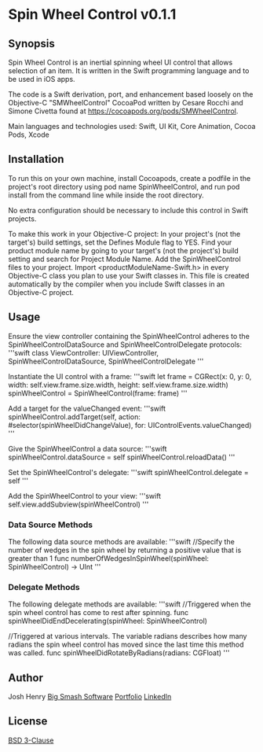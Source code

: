 # Spin Wheel Control v0.1.1

## Synopsis

Spin Wheel Control is an inertial spinning wheel UI control that allows selection of an item. It is written in the Swift programming language and to be used in iOS apps.

The code is a Swift derivation, port, and enhancement based loosely on the Objective-C "SMWheelControl" CocoaPod written by Cesare Rocchi and Simone Civetta found at https://cocoapods.org/pods/SMWheelControl.

Main languages and technologies used: Swift, UI Kit, Core Animation, Cocoa Pods, Xcode


## Installation 

To run this on your own machine, install Cocoapods, create a podfile in the project's root directory using pod name SpinWheelControl, and run pod install from the command line while inside the root directory.

No extra configuration should be necessary to include this control in Swift projects.

To make this work in your Objective-C project:
In your project's (not the target's) build settings, set the Defines Module flag to YES.
Find your product module name by going to your target's (not the project's) build setting and search for Project Module Name.
Add the SpinWheelControl files to your project.
Import <productModuleName-Swift.h> in every Objective-C class you plan to use your Swift classes in. This file is created automatically by the compiler when you include Swift classes in an Objective-C project.


## Usage

Ensure the view controller containing the SpinWheelControl adheres to the SpinWheelControlDataSource and SpinWheelControlDelegate protocols:
'''swift
class ViewController: UIViewController, SpinWheelControlDataSource, SpinWheelControlDelegate
'''

Instantiate the UI control with a frame:
'''swift
let frame = CGRect(x: 0, y: 0, width: self.view.frame.size.width, height: self.view.frame.size.width)
spinWheelControl = SpinWheelControl(frame: frame)
'''

Add a target for the valueChanged event:
'''swift
spinWheelControl.addTarget(self, action: #selector(spinWheelDidChangeValue), for: UIControlEvents.valueChanged)
'''

Give the SpinWheelControl a data source:
'''swift
spinWheelControl.dataSource = self
spinWheelControl.reloadData()
'''

Set the SpinWheelControl's delegate:
'''swift
spinWheelControl.delegate = self
'''

Add the SpinWheelControl to your view:
'''swift
self.view.addSubview(spinWheelControl)
'''


### Data Source Methods

The following data source methods are available:
'''swift
//Specify the number of wedges in the spin wheel by returning a positive value that is greater than 1
func numberOfWedgesInSpinWheel(spinWheel: SpinWheelControl) -> UInt
'''


### Delegate Methods

The following delegate methods are available:
'''swift
//Triggered when the spin wheel control has come to rest after spinning.
func spinWheelDidEndDecelerating(spinWheel: SpinWheelControl)

//Triggered at various intervals. The variable radians describes how many radians the spin wheel control has moved since the last time this method was called.
func spinWheelDidRotateByRadians(radians: CGFloat)
'''


## Author

Josh Henry
[Big Smash Software](http://www.bigsmashsoftware.com)
[Portfolio](http://www.joshhenry.info)
[LinkedIn](https://www.linkedin.com/in/joshdhenry)


## License
[BSD 3-Clause](http://opensource.org/licenses/BSD-3-Clause)
